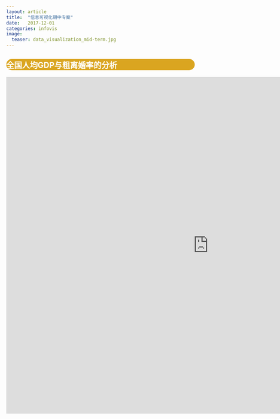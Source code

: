 ```yaml
---
layout: article
title:  "信息可视化期中专案"
date:   2017-12-01 
categories: infovis
image:
  teaser: data_visualization_mid-term.jpg
---
```

<div style="background: #DAA520; color:white;border-radius:20px">
    <h2>全国人均GDP与粗离婚率的分析</h2>  
</div>
<iframe src="https://public.tableau.com/views/3_913/sheet2?:retry=yes&:embed=y&:display_count=yes/sheet4?:embed=y&:display_count=yes&publish=yes/Dashboard1?:showVizHome=no&:embed=truehttps://public.tableau.com/shared/DJPSG6CX9?:display_count=yes" width="1080px" height="900px" frameborder="0"></iframe>
